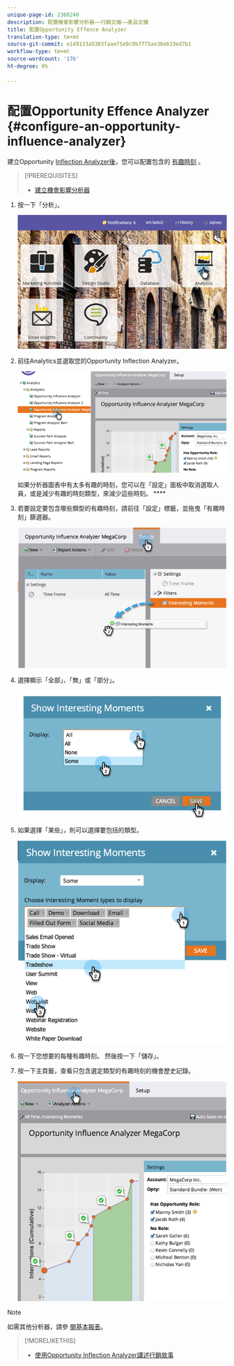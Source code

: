 ```yaml
---
unique-page-id: 2360240
description: 配置機會影響分析器——行銷文檔——產品文檔
title: 配置Opportunity Effence Analyzer
translation-type: tm+mt
source-git-commit: e149133a5383faaef5e9c9b7775ae36e633ed7b1
workflow-type: tm+mt
source-wordcount: '176'
ht-degree: 0%

---
```



# 配置Opportunity Effence Analyzer {#configure-an-opportunity-influence-analyzer}

建立Opportunity [Inflection Analyzer後](create-an-opportunity-influence-analyzer.md)，您可以配置包含的 [有趣時刻](/help/marketo/product-docs/marketo-sales-insight/msi-for-salesforce/features/tabs-in-the-msi-panel/interesting-moments/interesting-moments-overview.md) 。

>[!PREREQUISITES]
>
>* [建立機會影響分析器](create-an-opportunity-influence-analyzer.md)


1. 按一下「分析」。

   ![](assets/login-to-analytics.png)

1. 前往Analytics並選取您的Opportunity Inflection Analyzer。

   ![](assets/image2014-9-17-12-3a28-3a33.png)

   如果分析器圖表中有太多有趣的時刻，您可以在「設定」面板中取消選取人員，或是減少有趣的時刻類型，來減少這些時刻。 ****

1. 若要設定要包含哪些類型的有趣時刻，請前往「設定」標籤，並拖曳「有趣時刻」篩選器。

   ![](assets/image2014-9-17-12-3a29-3a10.png)

1. 選擇顯示「全部」、「無」或「部分」。

   ![](assets/image2014-9-17-12-3a29-3a18.png)

1. 如果選擇「某些」，則可以選擇要包括的類型。

   ![](assets/image2014-9-17-12-3a29-3a39.png)

1. 按一下您想要的每種有趣時刻。 然後按一下「儲存」。
1. 按一下主頁籤，查看只包含選定類型的有趣時刻的機會歷史記錄。

   ![](assets/image2014-9-17-12-3a29-3a58.png)

>[!NOTE]
>
>如需其他分析器，請參 [閱基本報表](http://docs.marketo.com/display/docs/basic+reporting)。

>[!MORELIKETHIS]
>
>* [使用Opportunity Inflection Analyzer講述行銷故事](tell-the-marketing-story-with-an-opportunity-influence-analyzer.md)

